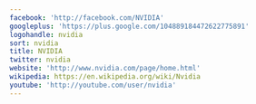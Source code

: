 ```yaml
---
facebook: 'http://facebook.com/NVIDIA'
googleplus: 'https://plus.google.com/104889184472622775891'
logohandle: nvidia
sort: nvidia
title: NVIDIA
twitter: nvidia
website: 'http://www.nvidia.com/page/home.html'
wikipedia: https://en.wikipedia.org/wiki/Nvidia
youtube: 'http://youtube.com/user/nvidia'
---
```


